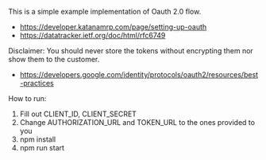 This is a simple example implementation of Oauth 2.0 flow. 
- https://developer.katanamrp.com/page/setting-up-oauth
- https://datatracker.ietf.org/doc/html/rfc6749

Disclaimer: You should never store the tokens without encrypting them nor show them to the customer. 
- https://developers.google.com/identity/protocols/oauth2/resources/best-practices


How to run:

1. Fill out CLIENT_ID, CLIENT_SECRET
2. Change AUTHORIZATION_URL and TOKEN_URL to the ones provided to you
3. npm install
4. npm run start
